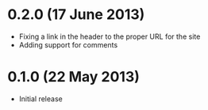 # 0.2.0 (17 June 2013)

* Fixing a link in the header to the proper URL for the site
* Adding support for comments

# 0.1.0 (22 May 2013)

* Initial release